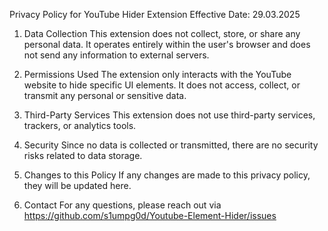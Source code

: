 Privacy Policy for YouTube Hider Extension
Effective Date: 29.03.2025

1. Data Collection
This extension does not collect, store, or share any personal data. It operates entirely within the user's browser and does not send any information to external servers.

2. Permissions Used
The extension only interacts with the YouTube website to hide specific UI elements. It does not access, collect, or transmit any personal or sensitive data.

3. Third-Party Services
This extension does not use third-party services, trackers, or analytics tools.

4. Security
Since no data is collected or transmitted, there are no security risks related to data storage.

5. Changes to this Policy
If any changes are made to this privacy policy, they will be updated here.

6. Contact
For any questions, please reach out via https://github.com/s1umpg0d/Youtube-Element-Hider/issues
